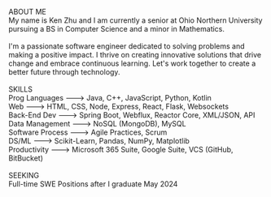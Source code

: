 ABOUT ME<br />
My name is Ken Zhu and I am currently a senior at Ohio Northern University pursuing a BS in Computer Science and a minor in Mathematics.<br />
<br />
I'm a passionate software engineer dedicated to solving problems and making a positive impact. I thrive on creating innovative solutions that drive change and embrace continuous learning. Let's work together to create a better future through technology.<br />
<br />
SKILLS<br />
Prog Languages	 ---> Java, C++, JavaScript, Python, Kotlin<br />
Web	             ---> HTML, CSS, Node, Express, React, Flask, Websockets<br />
Back-End Dev	   ---> Spring Boot, Webflux, Reactor Core, XML/JSON, API<br />
Data Management	 ---> NoSQL (MongoDB), MySQL<br />
Software Process ---> Agile Practices, Scrum<br />
DS/ML	           ---> Scikit-Learn, Pandas, NumPy, Matplotlib<br />
Productivity	   ---> Microsoft 365 Suite, Google Suite, VCS (GitHub, BitBucket)<br />
<br />
SEEKING<br />
Full-time SWE Positions after I graduate May 2024<br />
